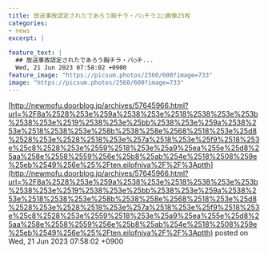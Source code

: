 ```yaml
---
title: 放送事故認定されたであろう胸チラ・パ○チラエ□画像25枚
categories:
- news
excerpt: |
  
feature_text: |
  ## 放送事故認定されたであろう胸チラ・パ○チ...
  Wed, 21 Jun 2023 07:58:02 +0900
feature_image: "https://picsum.photos/2560/600?image=733"
image: "https://picsum.photos/2560/600?image=733"
---
```


[http://newmofu.doorblog.jp/archives/57645966.html?url=%2F8a%2528%253e%259a%2538%253e%2518%2538%253e%253b%2538%253e%2519%2538%253e%25bb%2538%253e%259a%2538%253e%2518%2538%253e%258b%2538%258e%2568%2518%253e%25d8%2528%253e%2528%2518%253e%257a%2518%253e%25f9%2518%253e%25c8%2528%253e%2559%2518%253e%25a9%25ea%255e%25d8%25aa%258e%2558%2559%256e%25b8%25ab%254e%2518%2508%259e%25eb%2549%256e%25%2Ften.eilofniva%2F%2F%3Aptth](http://newmofu.doorblog.jp/archives/57645966.html?url=%2F8a%2528%253e%259a%2538%253e%2518%2538%253e%253b%2538%253e%2519%2538%253e%25bb%2538%253e%259a%2538%253e%2518%2538%253e%258b%2538%258e%2568%2518%253e%25d8%2528%253e%2528%2518%253e%257a%2518%253e%25f9%2518%253e%25c8%2528%253e%2559%2518%253e%25a9%25ea%255e%25d8%25aa%258e%2558%2559%256e%25b8%25ab%254e%2518%2508%259e%25eb%2549%256e%25%2Ften.eilofniva%2F%2F%3Aptth)
posted on Wed, 21 Jun 2023 07:58:02 +0900

<!--more-->


